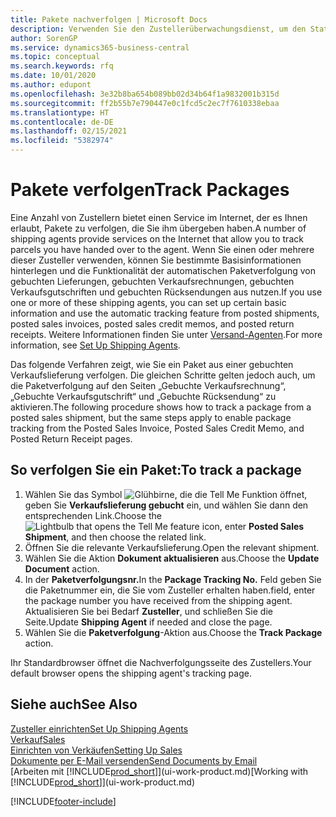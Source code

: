 ```yaml
---
title: Pakete nachverfolgen | Microsoft Docs
description: Verwenden Sie den Zustellerüberwachungsdienst, um den Status einer Lieferung anzuzeigen.
author: SorenGP
ms.service: dynamics365-business-central
ms.topic: conceptual
ms.search.keywords: rfq
ms.date: 10/01/2020
ms.author: edupont
ms.openlocfilehash: 3e32b8ba654b089bb02d34b64f1a9832001b315d
ms.sourcegitcommit: ff2b55b7e790447e0c1fcd5c2ec7f7610338ebaa
ms.translationtype: HT
ms.contentlocale: de-DE
ms.lasthandoff: 02/15/2021
ms.locfileid: "5382974"
---
```

# <a name="track-packages"></a><span data-ttu-id="65fff-103">Pakete verfolgen</span><span class="sxs-lookup"><span data-stu-id="65fff-103">Track Packages</span></span>

<span data-ttu-id="65fff-104">Eine Anzahl von Zustellern bietet einen Service im Internet, der es Ihnen erlaubt, Pakete zu verfolgen, die Sie ihm übergeben haben.</span><span class="sxs-lookup"><span data-stu-id="65fff-104">A number of shipping agents provide services on the Internet that allow you to track parcels you have handed over to the agent.</span></span> <span data-ttu-id="65fff-105">Wenn Sie einen oder mehrere dieser Zusteller verwenden, können Sie bestimmte Basisinformationen hinterlegen und die Funktionalität der automatischen Paketverfolgung von gebuchten Lieferungen, gebuchten Verkaufsrechnungen, gebuchten Verkaufsgutschriften und gebuchten Rücksendungen aus nutzen.</span><span class="sxs-lookup"><span data-stu-id="65fff-105">If you use one or more of these shipping agents, you can set up certain basic information and use the automatic tracking feature from posted shipments, posted sales invoices, posted sales credit memos, and posted return receipts.</span></span> <span data-ttu-id="65fff-106">Weitere Informationen finden Sie unter [Versand-Agenten](sales-how-to-set-up-shipping-agents.md).</span><span class="sxs-lookup"><span data-stu-id="65fff-106">For more information, see [Set Up Shipping Agents](sales-how-to-set-up-shipping-agents.md).</span></span>  

<span data-ttu-id="65fff-107">Das folgende Verfahren zeigt, wie Sie ein Paket aus einer gebuchten Verkaufslieferung verfolgen. Die gleichen Schritte gelten jedoch auch, um die Paketverfolgung auf den Seiten „Gebuchte Verkaufsrechnung“, „Gebuchte Verkaufsgutschrift“ und „Gebuchte Rücksendung“ zu aktivieren.</span><span class="sxs-lookup"><span data-stu-id="65fff-107">The following procedure shows how to track a package from a posted sales shipment, but the same steps apply to enable package tracking from the Posted Sales Invoice, Posted Sales Credit Memo, and Posted Return Receipt pages.</span></span>  

## <a name="to-track-a-package"></a><span data-ttu-id="65fff-108">So verfolgen Sie ein Paket:</span><span class="sxs-lookup"><span data-stu-id="65fff-108">To track a package</span></span>

1. <span data-ttu-id="65fff-109">Wählen Sie das Symbol ![Glühbirne, die die Tell Me Funktion öffnet](media/ui-search/search_small.png "Was möchten Sie tun?"), geben Sie **Verkaufslieferung gebucht** ein, und wählen Sie dann den entsprechenden Link.</span><span class="sxs-lookup"><span data-stu-id="65fff-109">Choose the ![Lightbulb that opens the Tell Me feature](media/ui-search/search_small.png "Tell me what you want to do") icon, enter **Posted Sales Shipment**, and then choose the related link.</span></span>
2. <span data-ttu-id="65fff-110">Öffnen Sie die relevante Verkaufslieferung.</span><span class="sxs-lookup"><span data-stu-id="65fff-110">Open the relevant shipment.</span></span>
3. <span data-ttu-id="65fff-111">Wählen Sie die Aktion **Dokument aktualisieren** aus.</span><span class="sxs-lookup"><span data-stu-id="65fff-111">Choose the **Update Document** action.</span></span>
4. <span data-ttu-id="65fff-112">In der **Paketverfolgungsnr.**</span><span class="sxs-lookup"><span data-stu-id="65fff-112">In the **Package Tracking No.**</span></span> <span data-ttu-id="65fff-113">Feld geben Sie die Paketnummer ein, die Sie vom Zusteller erhalten haben.</span><span class="sxs-lookup"><span data-stu-id="65fff-113">field, enter the package number you have received from the shipping agent.</span></span> <span data-ttu-id="65fff-114">Aktualisieren Sie bei Bedarf **Zusteller**, und schließen Sie die Seite.</span><span class="sxs-lookup"><span data-stu-id="65fff-114">Update **Shipping Agent** if needed and close the page.</span></span>
5. <span data-ttu-id="65fff-115">Wählen Sie die **Paketverfolgung**-Aktion aus.</span><span class="sxs-lookup"><span data-stu-id="65fff-115">Choose the **Track Package** action.</span></span>

<span data-ttu-id="65fff-116">Ihr Standardbrowser öffnet die Nachverfolgungsseite des Zustellers.</span><span class="sxs-lookup"><span data-stu-id="65fff-116">Your default browser opens the shipping agent's tracking page.</span></span>

## <a name="see-also"></a><span data-ttu-id="65fff-117">Siehe auch</span><span class="sxs-lookup"><span data-stu-id="65fff-117">See Also</span></span>

[<span data-ttu-id="65fff-118">Zusteller einrichten</span><span class="sxs-lookup"><span data-stu-id="65fff-118">Set Up Shipping Agents</span></span>](sales-how-to-set-up-shipping-agents.md)  
[<span data-ttu-id="65fff-119">Verkauf</span><span class="sxs-lookup"><span data-stu-id="65fff-119">Sales</span></span>](sales-manage-sales.md)  
[<span data-ttu-id="65fff-120">Einrichten von Verkäufen</span><span class="sxs-lookup"><span data-stu-id="65fff-120">Setting Up Sales</span></span>](sales-setup-sales.md)  
[<span data-ttu-id="65fff-121">Dokumente per E-Mail versenden</span><span class="sxs-lookup"><span data-stu-id="65fff-121">Send Documents by Email</span></span>](ui-how-send-documents-email.md)  
<span data-ttu-id="65fff-122">[Arbeiten mit [!INCLUDE[prod_short](includes/prod_short.md)]](ui-work-product.md)</span><span class="sxs-lookup"><span data-stu-id="65fff-122">[Working with [!INCLUDE[prod_short](includes/prod_short.md)]](ui-work-product.md)</span></span>


[!INCLUDE[footer-include](includes/footer-banner.md)]